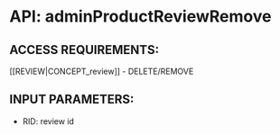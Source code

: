# API: adminProductReviewRemove


## ACCESS REQUIREMENTS: ##
[[REVIEW|CONCEPT_review]] - DELETE/REMOVE


## INPUT PARAMETERS: ##
  * RID: review id


